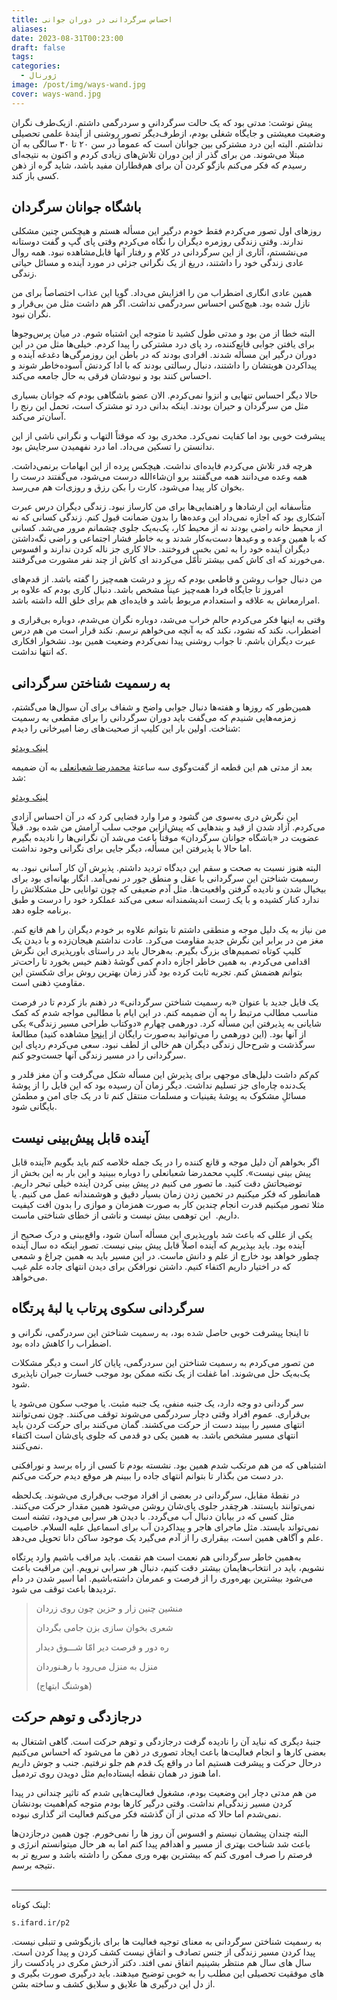 ```yaml
---
title: احساس سرگردانی در دوران جوانی
aliases: 
date: 2023-08-31T00:23:00
draft: false
tags: 
categories:
  - ژورنال
image: /post/img/ways-wand.jpg
cover: ways-wand.jpg
---
```


پیش نوشت: مدتی بود که یک حالت سرگردانی و سردرگمی داشتم. ازیک‌طرف نگران وضعیت معیشتی و جایگاه شغلی بودم، ازطرف‌دیگر تصور روشنی از آیندۀ علمی تحصیلی نداشتم. البته این درد مشترکی بین جوانان است که عموماً در سن ۲۰ تا ۳۰ سالگی به آن مبتلا می‌شوند. من برای گذر از این دوران تلاش‌های زیادی کردم و اکنون به نتیجه‌ای رسیدم که فکر می‌کنم بازگو کردن آن برای هم‌قطاران مفید باشد، شاید گره از ذهن کسی باز کند.

## باشگاه جوانان سرگردان

روزهای اول تصور می‌کردم فقط خودم درگیر این مسأله هستم و هیچکس چنین مشکلی ندارند. وقتی زندگی روزمره دیگران را نگاه می‌کردم وقتی پای گپ و گفت دوستانه می‌نشستم، آثاری از این سرگردانی در کلام و رفتار آنها قابل‌مشاهده نبود. همه روال عادی زندگی خود را داشتند، دریغ از یک نگرانی جزئی در مورد آینده و مسائل حیاتی زندگی.

همین عادی انگاری اضطراب من را افزایش می‌داد. گویا این عذاب اختصاصاً برای من نازل شده بود. هیچ‌کس احساس سردرگمی نداشت. اگر هم داشت مثل من بی‌قرار و نگران نبود.

البته خطا از من بود و مدتی طول کشید تا متوجه این اشتباه شوم. در میان پرس‌وجوها برای یافتن جوابی قانع‌کننده، رد پای درد مشترکی را پیدا کردم. خیلی‌ها مثل من در این دوران درگیر این مسأله شدند. افرادی بودند که در باطن این روزمرگی‌ها دغدغه آینده و پیداکردن هویتشان را داشتند، دنبال رسالتی بودند که با ادا کردنش آسوده‌خاطر شوند و احساس کنند بود و نبودشان فرقی به حال جامعه می‌کند.

حالا دیگر احساس تنهایی و انزوا نمی‌کردم. الان عضو باشگاهی بودم که جوانان بسیاری مثل من سرگردان و حیران بودند. اینکه بدانی درد تو مشترک است، تحمل این رنج را آسان‌تر می‌کند.

پیشرفت خوبی بود اما کفایت نمی‌کرد. مخدری بود که موقتاً التهاب و نگرانی ناشی از این ندانستن را تسکین می‌داد. اما درد نفهمیدن سرجایش بود.

هرچه قدر تلاش می‌کردم فایده‌ای نداشت. هیچکس پرده از این ابهامات برنمی‌داشت. همه وعده می‌دانند همه می‌گفتند برو ان‌شاءالله درست می‌شود، می‌گفتند درست را بخوان کار پیدا می‌شود، کارت را بکن رزق و روزی‌ات هم می‌رسد.

متأسفانه این ارشادها و راهنمایی‌ها برای من کارساز نبود. زندگی دیگران درس عبرت آشکاری بود که اجازه نمی‌داد این وعده‌ها را بدون ضمانت قبول کنم. زندگی کسانی که نه از محیط خانه راضی بودند نه از محیط کار، یک‌به‌یک جلوی چشمانم مرور می‌شد. کسانی که با همین وعده و وعیدها دست‌به‌کار شدند و به خاطر فشار اجتماعی و راضی نگه‌داشتن دیگران آینده خود را به ثمن بخس فروختند. حالا کاری جز ناله کردن ندارند و افسوس می‌خورند که ای کاش کمی بیشتر تأمّل می‌کردند ای کاش از چند نفر مشورت می‌گرفتند.

من دنبال جواب روشن و قاطعی بودم که ریز و درشت همه‌چیز را گفته باشد. از قدم‌های امروز تا جایگاه فردا همه‌چیز عیناً مشخص باشد. دنبال کاری بودم که علاوه بر امرارمعاش به علاقه و استعدادم مربوط باشد و فایده‌ای هم برای خلق الله داشته باشد.

وقتی به اینها فکر می‌کردم حالم خراب می‌شد، دوباره نگران می‌شدم، دوباره بی‌قراری و اضطراب. نکند که نشود، نکند که به آنچه می‌خواهم نرسم. نکند قرار است من هم درس عبرت دیگران باشم. تا جواب روشنی پیدا نمی‌کردم وضعیت همین بود. نشخوار افکاری که انتها نداشت.

## به رسمیت شناختن سرگردانی

همین‌طور که روزها و هفته‌ها دنبال جوابی واضح و شفاف برای آن سوال‌ها می‌گشتم، زمزمه‌هایی شنیدم که می‌گفت باید دوران سرگردانی را برای مقطعی به رسمیت شناخت. اولین بار این کلیپ از صحبت‌های رضا امیرخانی را دیدم:
<div id="25576688584"><script type="text/JavaScript" src="https://www.aparat.com/embed/amfM2?data[rnddiv]=25576688584&data[responsive]=yes"></script></div>

[لینک ویدئو](https://www.aparat.com/v/amfM2)



بعد از مدتی هم این قطعه از گفت‌وگوی سه ساعتۀ [محمدرضا شعبانعلی](https://www.shabanali.com/) به آن ضمیمه شد:
<div id="46516804760"><script type="text/JavaScript" src="https://www.aparat.com/embed/ZlNF3?data[rnddiv]=46516804760&data[responsive]=yes"></script></div>

[لینک ویدئو](https://www.aparat.com/v/ZlNF3)


این نگرش دری به‌سوی من گشود و مرا وارد فضایی کرد که در آن احساس آزادی می‌کردم. آزاد شدن از قید و بندهایی که پیش‌ازاین موجب سلب آرامش من شده بود. قبلاً عضویت در «باشگاه جوانان سرگردان» موقتاً باعث می‌شد آن نگرانی‌ها را نادیده بگیرم اما حالا با پذیرفتن این مسأله، دیگر جایی برای نگرانی وجود نداشت.

البته هنوز نسبت به صحت و سقم این دیدگاه تردید داشتم. پذیرش آن کار آسانی نبود. به رسمیت شناختن این سرگردانی با عقل و منطق جور در نمی‌آمد. انگار بهانه‌ای بود برای بیخیال شدن و نادیده گرفتن واقعیت‌ها. مثل آدم ضعیفی که چون توانایی حل مشکلاتش را ندارد کنار کشیده و با یک ژست اندیشمندانه سعی می‌کند عملکرد خود را درست و طبق برنامه جلوه دهد.

من نیاز به یک دلیل موجه و منطقی داشتم تا بتوانم علاوه بر خودم دیگران را هم قانع کنم. مغز من در برابر این نگرش جدید مقاومت می‌کرد. عادت نداشتم هیجان‌زده و با دیدن یک کلیپ کوتاه تصمیم‌های بزرگ بگیرم. به‌هرحال باید در راستای باورپذیری این نگرش اقدامی می‌کردم. به همین خاطر اجازه دادم کمی گوشۀ ذهنم خیس بخورد تا راحت‌تر بتوانم هضمش کنم. تجربه ثابت کرده بود گذر زمان بهترین روش برای شکستن این مقاومتِ ذهنی است.

یک فایل جدید با عنوان «به رسمیت شناختن سرگردانی» در ذهنم باز کردم تا در فرصت مناسب مطالب مرتبط را به آن ضمیمه کنم. در این ایام با مطالبی مواجه شدم که کمک شایانی به پذیرفتن این مسأله کرد. دورهمی چهارمِ «دوکتاب طراحی مسیر زندگی» یکی از آنها بود. (این دورهمی را می‌توانید به‌صورت رایگان از [اینجا](https://doketab.ir/product/tms/) مشاهده کنید) مطالعۀ سرگذشت و شرح‌حال زندگی دیگران هم خالی از لطف نبود. سعی می‌کردم ردپای این سرگردانی را در مسیر زندگی آنها جست‌وجو کنم.

کم‌کم داشت دلیل‌های موجهی برای پذیرش این مسأله شکل می‌گرفت و آن مغز قلدر و یک‌دنده چاره‌ای جز تسلیم نداشت. دیگر زمان آن رسیده بود که این فایل را از پوشۀ مسائلِ مشکوک به پوشۀ یقینیات و مسلمات منتقل کنم تا در یک جای امن و مطمئن بایگانی شود.

## آینده قابل پیش‌بینی نیست

اگر بخواهم آن دلیل موجه و قانع کننده را در یک جمله خلاصه کنم باید بگویم «آینده قابل پیش بینی نیست». کلیپ محمدرضا شعبانعلی را دوباره ببینید و این بار به این بخش از توضیحاتش دقت کنید. ما تصور می کنیم در پیش بینی کردن آینده خیلی تبحر داریم. همانطور که فکر میکنیم در تخمین زدن زمان بسیار دقیق و هوشمندانه عمل می کنیم. یا مثلا تصور میکنیم قدرت انجام چندین کار به صورت همزمان و موازی را بدون افت کیفیت داریم.  این توهمی بیش نیست و ناشی از خطای شناختی ماست.

یکی از عللی که باعث شد باورپذیری این مسأله آسان شود، واقع‌بینی و درک صحیح از آینده بود. باید بپذیریم که آینده اصلاً قابل پیش بینی نیست. تصور اینکه ده سال آینده چطور خواهد بود خارج از علم و دانش ماست. در این مسیر باید به همین چراغ و شمعی که در اختیار داریم اکتفاء کنیم. داشتن نورافکن برای دیدن انتهای جاده علم غیب می‌خواهد.

## سرگردانی سکوی پرتاب یا لبۀ پرتگاه

تا اینجا پیشرفت خوبی حاصل شده بود، به رسمیت شناختن این سردرگمی، نگرانی و اضطراب را کاهش داده بود.

من تصور می‌کردم به رسمیت شناختن این سردرگمی، پایان کار است و دیگر مشکلات یک‌به‌یک حل می‌شوند. اما غفلت از یک نکته ممکن بود موجب خسارت جبران ناپذیری شود.

سر گردانی دو وجه دارد، یک جنبه منفی، یک جنبه مثبت. یا موجب سکون می‌شود یا بی‌قراری. عموم افراد وقتی دچار سردرگمی می‌شوند توقف می‌کنند. چون نمی‌توانند انتهای مسیر را ببیند دست از حرکت می‌کشند. گمان می‌کنند برای حرکت کردن باید انتهای مسیر مشخص باشد. به همین یکی دو قدمی که جلوی پای‌شان است اکتفاء نمی‌کنند.

اشتباهی که من هم مرتکب شدم همین بود. نشسته بودم تا کسی از راه برسد و نورافکنی در دست من بگذار تا بتوانم انتهای جاده را ببینم هر موقع دیدم حرکت می‌کنم.

در نقطۀ مقابل، سرگردانی در بعضی از افراد موجب بی‌قراری می‌شوند. یک‌لحظه نمی‌توانند بایستند. هرچقدر جلوی پای‌شان روشن می‌شود همین مقدار حرکت می‌کنند. مثل کسی که در بیابان دنبال آب می‌گردد. با دیدن هر سرابی می‌دود، تشنه است نمی‌تواند بایستد. مثل ماجرای هاجر و پیداکردن آب برای اسماعیل علیه السلام. خاصیت علم و آگاهی همین است، بیقراری را از آدم می‌گیرد یک موجود ساکن دانا تحویل می‌دهد.

به‌همین خاطر سرگردانی هم نعمت است هم نقمت. باید مراقب باشیم وارد پرتگاه نشویم، باید در انتخاب‌هایمان بیشتر دقت کنیم، دنبال هر سرابی نرویم. این مراقبت باعث می‌شود بیشترین بهره‌وری را از فرصت و عمرمان داشته‌باشیم. اما اسیر شدن در دام تردیدها باعث توقف می شود.

> منشین چنین زار و حزین چون روی زردان
> 
> شعری بخوان سازی بزن جامی بگردان
> 
> ره دور و فرصت دیر امّا شـــوق دیدار
> 
> منزل به منزل می‌رود با رهـنوردان
> 
> (هوشنگ ابتهاج)

## درجازدگی و توهم حرکت

جنبۀ دیگری که نباید آن را نادیده گرفت درجازدگی و توهم حرکت است. گاهی اشتغال به بعضی کارها و انجام فعالیت‌ها باعث ایجاد تصوری در ذهن ما می‌شود که احساس می‌کنیم درحال حرکت و پیشرفت هستیم اما در واقع یک قدم هم جلو نرفتیم. جنب و جوش داریم اما هنوز در همان نقطه ایستاده‌ایم مثل دویدن روی تردمیل.

من هم مدتی دچار این وضعیت بودم، مشغول فعالیت‌هایی شدم که تاثیر چندانی در پیدا کردن مسیر زندگی‌ام نداشت. وقتی درگیر کارها بودم متوجه کم‌اهمیت بودنشان نمی‌شدم اما حالا که مدتی از آن گذشته فکر می‌کنم فعالیت اثر گذاری نبوده.

البته چندان پیشمان نیستم و افسوس آن روز ها را نمی‌خورم. چون همین درجازدن‌ها باعث شد شناخت بهتری از مسیر و اهدافم پیدا کنم اما به هر حال میتوانستم انرژی و فرصتم را صرف اموری کنم که بیشترین بهره وری ممکن را داشته باشد و سریع تر به نتیجه برسم.
<br/>
<br/>

---
لینک کوتاه:
```
s.ifard.ir/p2
```



به رسمیت شناختن سرگردانی به معنای توجیه فعالیت ها برای بازیگوشی و تنبلی نیست. پیدا کردن مسیر زندگی از جنس تصادف و اتفاق نیست کشف کردن و پیدا کردن است. سال های سال هم منتظر بشینیم اتفاق نمی افتد. دکتر آذرخش مکری در پادکست راز های موفقیت تحصیلی این مطلب را به خوبی توضیح میدهند. باید درگیری صورت بگیری و از دل این درگیری ها علایق و سلایق کشف و ساخته بشن.